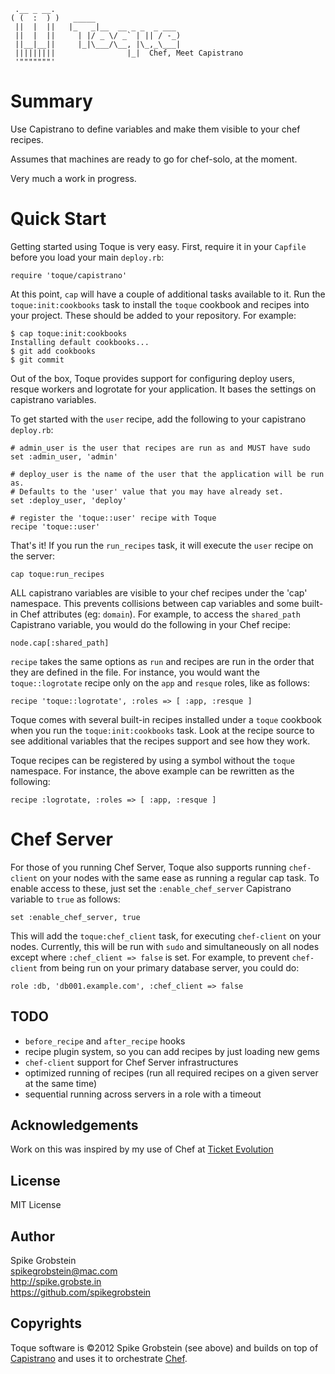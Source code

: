      .__ _ __.
    ( (  :  ) )   _____
     ||  |  ||   |_   _|__  __ _ _  _ ___
     ||  |  ||     | |/ _ \/ _` | || / -_)
     ||__|__||     |_|\___/\__, |\_,_\___|
     |||||||||                |_|  Chef, Meet Capistrano
     '"""""""'

# Summary

Use Capistrano to define variables and make them visible to your chef recipes.

Assumes that machines are ready to go for chef-solo, at the moment.

Very much a work in progress.

# Quick Start

Getting started using Toque is very easy. First, require it in your `Capfile` before you load your main `deploy.rb`:

    require 'toque/capistrano'

At this point, `cap` will have a couple of additional tasks available to it. Run the `toque:init:cookbooks` task to install the `toque` cookbook and recipes into your project. These should be added to your repository. For example:

    $ cap toque:init:cookbooks
    Installing default cookbooks...
    $ git add cookbooks
    $ git commit

Out of the box, Toque provides support for configuring deploy users, resque workers and logrotate for your application. It bases the settings on capistrano variables.

To get started with the `user` recipe, add the following to your capistrano `deploy.rb`:

    # admin_user is the user that recipes are run as and MUST have sudo
    set :admin_user, 'admin'

    # deploy_user is the name of the user that the application will be run as.
    # Defaults to the 'user' value that you may have already set.
    set :deploy_user, 'deploy'

    # register the 'toque::user' recipe with Toque
    recipe 'toque::user'

That's it! If you run the `run_recipes` task, it will execute the `user` recipe on the server:

    cap toque:run_recipes

ALL capistrano variables are visible to your chef recipes under the 'cap' namespace. This prevents collisions between cap variables and some built-in Chef attributes (eg: `domain`). For example, to access the `shared_path` Capistrano variable, you would do the following in your Chef recipe:

    node.cap[:shared_path]

`recipe` takes the same options as `run` and recipes are run in the order that they are defined in the file. For instance, you would want the `toque::logrotate` recipe only on the `app` and `resque` roles, like as follows:

    recipe 'toque::logrotate', :roles => [ :app, :resque ]

Toque comes with several built-in recipes installed under a `toque` cookbook when you run the `toque:init:cookbooks` task. Look at the recipe source to see additional variables that the recipes support and see how they work.

Toque recipes can be registered by using a symbol without the `toque` namespace. For instance, the above example can be rewritten as the following:

    recipe :logrotate, :roles => [ :app, :resque ]

# Chef Server

For those of you running Chef Server, Toque also supports running `chef-client` on your nodes with the same ease as running a regular cap task. To enable access to these, just set the `:enable_chef_server` Capistrano variable to `true` as follows:

    set :enable_chef_server, true

This will add the `toque:chef_client` task, for executing `chef-client` on your nodes. Currently, this will be run with `sudo` and simultaneously on all nodes except where `:chef_client => false` is set. For example, to prevent `chef-client` from being run on your primary database server, you could do:

    role :db, 'db001.example.com', :chef_client => false

## TODO

 * `before_recipe` and `after_recipe` hooks
 * recipe plugin system, so you can add recipes by just loading new gems
 * `chef-client` support for Chef Server infrastructures
 * optimized running of recipes (run all required recipes on a given server at the same time)
 * sequential running across servers in a role with a timeout

## Acknowledgements

Work on this was inspired by my use of Chef at [Ticket Evolution](http://www.ticketevolution.com)

## License

MIT License

## Author

Spike Grobstein   
spikegrobstein@mac.com   
http://spike.grobste.in   
https://github.com/spikegrobstein   

## Copyrights

Toque software is &copy;2012 Spike Grobstein (see above) and builds on top of [Capistrano](https://github.com/capistrano/capistrano) and uses it to orchestrate [Chef](http://www.opscode.com).
